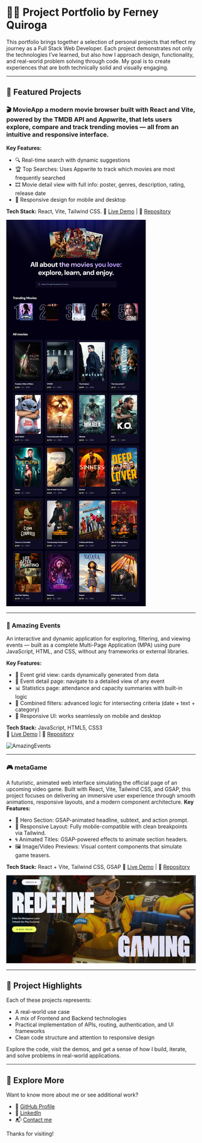 # 👨‍💻 Project Portfolio by Ferney Quiroga

This portfolio brings together a selection of personal projects that reflect my journey as a Full Stack Web Developer. Each project demonstrates not only the technologies I’ve learned, but also how I approach design, functionality, and real-world problem solving through code. My goal is to create experiences that are both technically solid and visually engaging.

---

## 🚀 Featured Projects

### 🎬 MovieApp a modern movie browser built with React and Vite, powered by the TMDB API and Appwrite, that lets users explore, compare and track trending movies — all from an intuitive and responsive interface.

**Key Features:**
- 🔍 Real-time search with dynamic suggestions
- 🏆 Top Searches: Uses Appwrite to track which movies are most frequently searched
- 🎞️ Movie detail view with full info: poster, genres, description, rating, release date
- 📱 Responsive design for mobile and desktop

**Tech Stack:** React, Vite, Tailwind CSS.
🔗 [Live Demo](movie-app-indol-sigma-76.vercel.app) | 📂 [Repository](https://github.com/Ferny1011/movieApp)

![MovieApp](https://github.com/Ferny1011/movieApp/blob/main/src/assets/home.png)

---

### 🎉 Amazing Events
An interactive and dynamic application for exploring, filtering, and viewing events — built as a complete Multi-Page Application (MPA) using pure JavaScript, HTML, and CSS, without any frameworks or external libraries.

**Key Features:**
- 📅 Event grid view: cards dynamically generated from data
- 🧩 Event detail page: navigate to a detailed view of any event
- 📊 Statistics page: attendance and capacity summaries with built-in logic
- 🧠 Combined filters: advanced logic for intersecting criteria (date + text + category)
- 📱 Responsive UI: works seamlessly on mobile and desktop

**Tech Stack:** JavaScript, HTML5, CSS3  
🔗 [Live Demo](https://amazing-events-weld.vercel.app/) | 📂 [Repository](https://github.com/Ferny1011/AmazingEvents_QUIROGA)

![AmazingEvents](https://github.com/Ferny1011/AmazingEvents_QUIROGA/blob/main/assets/img/home.png)

---

### 🎮 metaGame
A futuristic, animated web interface simulating the official page of an upcoming video game. Built with React, Vite, Tailwind CSS, and GSAP, this project focuses on delivering an immersive user experience through smooth animations, responsive layouts, and a modern component architecture.
**Key Features:**
- 🎥 Hero Section: GSAP-animated headline, subtext, and action prompt.
- 📱 Responsive Layout: Fully mobile-compatible with clean breakpoints via Tailwind.
- 🌀 Animated Titles: GSAP-powered effects to animate section headers.
- 🖼️ Image/Video Previews: Visual content components that simulate game teasers.

**Tech Stack:** React + Vite, Tailwind CSS, GSAP 
🔗 [Live Demo](https://metagame-6e9e1.web.app) | 📂 [Repository](https://github.com/Ferny1011/metaGame)

![metaGame](https://github.com/Ferny1011/metaGame/blob/main/public/img/hero.png)

---

## 📝 Project Highlights
Each of these projects represents:

- A real-world use case 
- A mix of Frontend and Backend technologies
- Practical implementation of APIs, routing, authentication, and UI frameworks
- Clean code structure and attention to responsive design

Explore the code, visit the demos, and get a sense of how I build, iterate, and solve problems in real-world applications.

---

## 📂 Explore More
Want to know more about me or see additional work?

- 🔗 [GitHub Profile](https://github.com/Ferny1011)
- 💼 [LinkedIn](https://www.linkedin.com/in/ferneyquiroga-webdeveloper)
- 📬 [Contact me](mailto:fer-ney1011@outlook.com)

Thanks for visiting!
